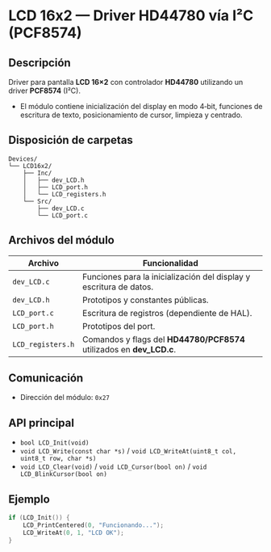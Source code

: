 # LCD 16x2 — Driver HD44780 vía I²C (PCF8574)

## Descripción
Driver para pantalla **LCD 16×2** con controlador **HD44780** utilizando un driver **PCF8574** (I²C).

- El módulo contiene inicialización del display en modo 4‑bit, funciones de escritura de texto,
posicionamiento de cursor, limpieza y centrado.

## Disposición de carpetas
```text
Devices/
└── LCD16x2/
    ├── Inc/
    │   ├── dev_LCD.h
    │   ├── LCD_port.h
    │   └── LCD_registers.h
    └── Src/
        ├── dev_LCD.c
        └── LCD_port.c
```

## Archivos del módulo
| Archivo | Funcionalidad |
|---|---|
| `dev_LCD.c` | Funciones para la inicialización del display y escritura de datos. |
| `dev_LCD.h` | Prototipos y constantes públicas. |
| `LCD_port.c` | Escritura de registros (dependiente de HAL). |
| `LCD_port.h` | Prototipos del port. |
| `LCD_registers.h` | Comandos y flags del **HD44780/PCF8574** utilizados en **dev_LCD.c**. |

## Comunicación
- Dirección del módulo: `0x27`

## API principal
- `bool LCD_Init(void)`
- `void LCD_Write(const char *s)` / `void LCD_WriteAt(uint8_t col, uint8_t row, char *s)`
- `void LCD_Clear(void)` / `void LCD_Cursor(bool on)` / `void LCD_BlinkCursor(bool on)`

## Ejemplo
```c
if (LCD_Init()) {
    LCD_PrintCentered(0, "Funcionando...");
    LCD_WriteAt(0, 1, "LCD OK");
}
```
